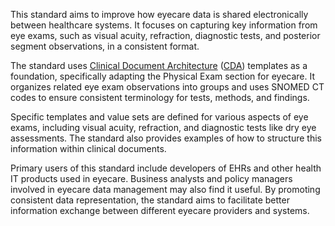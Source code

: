 This standard aims to improve how eyecare data is shared electronically between healthcare systems. It focuses on capturing key information from eye exams, such as visual acuity, refraction, diagnostic tests, and posterior segment observations, in a consistent format.

The standard uses [Clinical Document Architecture](https://build.fhir.org/ig/HL7/hl7.cda.uv.core) ([CDA](https://build.fhir.org/ig/HL7/hl7.cda.uv.core)) templates as a foundation, specifically adapting the Physical Exam section for eyecare. It organizes related eye exam observations into groups and uses SNOMED CT codes to ensure consistent terminology for tests, methods, and findings.

Specific templates and value sets are defined for various aspects of eye exams, including visual acuity, refraction, and diagnostic tests like dry eye assessments. The standard also provides examples of how to structure this information within clinical documents.

Primary users of this standard include developers of EHRs and other health IT products used in eyecare. Business analysts and policy managers involved in eyecare data management may also find it useful. By promoting consistent data representation, the standard aims to facilitate better information exchange between different eyecare providers and systems.